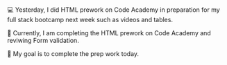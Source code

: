 💻 Yesterday, I did HTML prework on Code Academy in preparation for my full stack bootcamp next week such as videos and tables.

📖 Currently, I am completing the HTML prework on Code Academy and reviwing Form validation.

🎯 My goal is to complete the prep work today.
